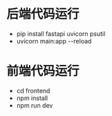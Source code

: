 # 后端代码运行
<!-- pip install -r requirements.txt -->
- pip install fastapi uvicorn psutil
- uvicorn main:app --reload

# 前端代码运行
- cd frontend
- npm install
- npm run dev